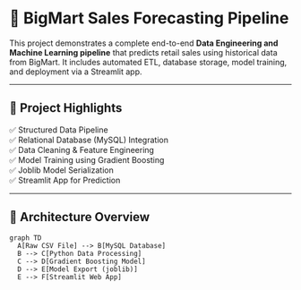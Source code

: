 # 🛒 BigMart Sales Forecasting Pipeline

This project demonstrates a complete end-to-end **Data Engineering and Machine Learning pipeline** that predicts retail sales using historical data from BigMart. It includes automated ETL, database storage, model training, and deployment via a Streamlit app.

---

## 🚀 Project Highlights

✅ Structured Data Pipeline  
✅ Relational Database (MySQL) Integration  
✅ Data Cleaning & Feature Engineering  
✅ Model Training using Gradient Boosting  
✅ Joblib Model Serialization  
✅ Streamlit App for Prediction  

---

## 🧱 Architecture Overview

```mermaid
graph TD
  A[Raw CSV File] --> B[MySQL Database]
  B --> C[Python Data Processing]
  C --> D[Gradient Boosting Model]
  D --> E[Model Export (joblib)]
  E --> F[Streamlit Web App]
